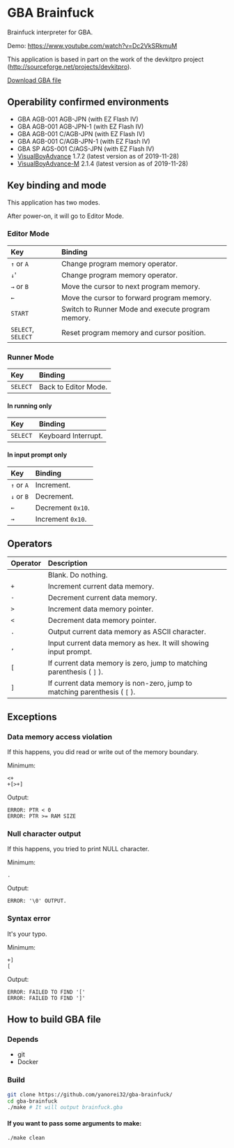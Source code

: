 # GBA Brainfuck
Brainfuck interpreter for GBA.

Demo: https://www.youtube.com/watch?v=Dc2VkSRkmuM

This application is based in part on the work of the devkitpro project (http://sourceforge.net/projects/devkitpro).

[Download GBA file](https://github.com/Yanorei32/gba-brainfuck/releases)

## Operability confirmed environments

* GBA AGB-001 AGB-JPN (with EZ Flash IV)
* GBA AGB-001 AGB-JPN-1 (with EZ Flash IV)
* GBA AGB-001 C/AGB-JPN (with EZ Flash IV)
* GBA AGB-001 C/AGB-JPN-1 (with EZ Flash IV)
* GBA SP AGS-001 C/AGS-JPN (with EZ Flash IV)
* [VisualBoyAdvance](https://ja.osdn.net/projects/sfnet_vba/) 1.7.2 (latest version as of 2019-11-28)
* [VisualBoyAdvance-M](https://github.com/visualboyadvance-m/visualboyadvance-m) 2.1.4 (latest version as of 2019-11-28)

## Key binding and mode

This application has two modes.

After power-on, it will go to Editor Mode.

### Editor Mode

| Key                | Binding                                           |
|:-------------------|:--------------------------------------------------|
| `↑` or `A`         | Change program memory operator.                   |
| `↓`'               | Change program memory operator.                   |
| `→` or `B`         | Move the cursor to next program memory.           |
| `←`                | Move the cursor to forward program memory.        |
| `START`            | Switch to Runner Mode and execute program memory. |
| `SELECT`, `SELECT` | Reset program memory and cursor position.         |

### Runner Mode

| Key      | Binding              |
|:---------|:---------------------|
| `SELECT` | Back to Editor Mode. |

#### In running only

| Key      | Binding             |
|:---------|:--------------------|
| `SELECT` | Keyboard Interrupt. |

#### In input prompt only

| Key        | Binding           |
|:-----------|:------------------|
| `↑` or `A` | Increment.        |
| `↓` or `B` | Decrement.        |
| `←`        | Decrement `0x10`. |
| `→`        | Increment `0x10`. |

## Operators

| Operator | Description                                                               |
|:---------|:--------------------------------------------------------------------------|
| ` `      | Blank. Do nothing.                                                        |
| `+`      | Increment current data memory.                                            |
| `-`      | Decrement current data memory.                                            |
| `>`      | Increment data memory pointer.                                            |
| `<`      | Decrement data memory pointer.                                            |
| `.`      | Output current data memory as ASCII character.                            |
| `,`      | Input current data memory as hex. It will showing input prompt.           |
| `[`      | If current data memory is zero, jump to matching parenthesis ( `]` ).     |
| `]`      | If current data memory is non-zero, jump to matching parenthesis ( `[` ). |

## Exceptions

### Data memory access violation
If this happens, you did read or write out of the memory boundary.

Minimum:
```
<+
+[>+]
```

Output:
```
ERROR: PTR < 0
ERROR: PTR >= RAM SIZE
```

### Null character output
If this happens, you tried to print NULL character.

Minimum:
```
.
```

Output:
```
ERROR: '\0' OUTPUT.
```

### Syntax error
It's your typo.

Minimum:
```
+]
[
```

Output:
```
ERROR: FAILED TO FIND '['
ERROR: FAILED TO FIND ']'
```

## How to build GBA file

### Depends
* git
* Docker

### Build
```bash
git clone https://github.com/yanorei32/gba-brainfuck/
cd gba-brainfuck
./make # It will output brainfuck.gba
```

#### If you want to pass some arguments to make:

```bash
./make clean
```

